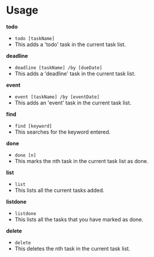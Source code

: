 # Usage
**todo**
* `todo [taskName]`
* This adds a 'todo' task in the current task list.

**deadline**
* `deadline [taskName] /by [dueDate]`
* This adds a 'deadline' task in the current task list.

**event**
* `event [taskName] /by [eventDate]`
* This adds an 'event' task in the current task list.

**find**
* `find [keyword]`
* This searches for the keyword entered.

**done**
* `done [n]`
* This marks the nth task in the current task list as done.

**list**
* `list`
* This lists all the current tasks added.

**listdone**
* `listdone`
* This lists all the tasks that you have marked as done.

**delete**
* `delete`
* This deletes the nth task in the current task list.